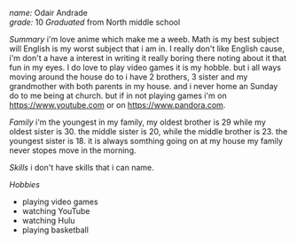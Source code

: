 *name:* Odair Andrade      
*grade:* 10 
 *Graduated* from North middle school

 *Summary*
 i'm love anime which make me a weeb. Math is my best subject will English is my worst subject that i am in. I really don't like English cause, i'm don't a have a interest in writing it really boring there noting about it that fun in my eyes. I do love to play video games it is my hobble. but i all ways moving around the  house do to i have 2 brothers, 3 sister and my grandmother with both parents in my house. and i never home an Sunday do to me being at church. but if in not playing games i'm on https://www.youtube.com or on  https://www.pandora.com.
 
 *Family* 
 i'm the youngest in my family, my oldest brother is 29 while my oldest sister is 30. the middle sister is 20, while the middle brother is 23. the youngest sister is 18. it is always somthing going on at my house my family never stopes move in the morning.  
 
 *Skills*
 i don't have skills that i can name.

*Hobbies*
* playing video games 
* watching YouTube 
* watching Hulu 
* playing basketball


